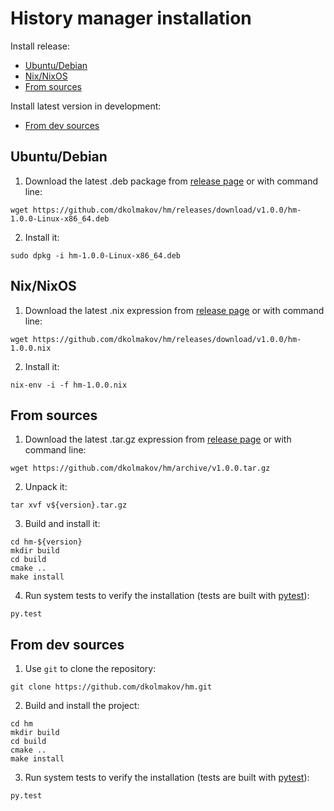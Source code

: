 # History manager installation

Install release:
- [Ubuntu/Debian](#ubuntudebian)
- [Nix/NixOS](#nixnixos)
- [From sources](#from-sources)

Install latest version in development: 
- [From dev sources](#from-dev-sources)


## Ubuntu/Debian

1. Download the latest .deb package from [release page](https://github.com/dkolmakov/hm/releases) or with command line:

```Shell
wget https://github.com/dkolmakov/hm/releases/download/v1.0.0/hm-1.0.0-Linux-x86_64.deb
```

2. Install it:

```Shell
sudo dpkg -i hm-1.0.0-Linux-x86_64.deb
```

## Nix/NixOS

1. Download the latest .nix expression from [release page](https://github.com/dkolmakov/hm/releases) or with command line:

```Shell
wget https://github.com/dkolmakov/hm/releases/download/v1.0.0/hm-1.0.0.nix
```

2. Install it:

```Shell
nix-env -i -f hm-1.0.0.nix
```

## From sources

1. Download the latest .tar.gz expression from [release page](https://github.com/dkolmakov/hm/releases) or with command line:

```Shell
wget https://github.com/dkolmakov/hm/archive/v1.0.0.tar.gz
```

2. Unpack it:

```Shell
tar xvf v${version}.tar.gz
```

3. Build and install it:

```Shell
cd hm-${version}
mkdir build
cd build
cmake ..
make install
```

4. Run system tests to verify the installation (tests are built with [pytest](https://docs.pytest.org)):

```Shell
py.test
```

## From dev sources

1. Use `git` to clone the repository:

```Shell
git clone https://github.com/dkolmakov/hm.git
```

2. Build and install the project:

```Shell
cd hm
mkdir build
cd build
cmake ..
make install
```

3. Run system tests to verify the installation (tests are built with [pytest](https://docs.pytest.org)):

```Shell
py.test
```

